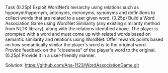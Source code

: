 Task
(0.25p) Exploit WordNet’s hierarchy using relations such as hyponym/hypernym, antonyms, 
meronyms, synonyms and definitions to collect words that are related to a user given word. 
(0.25p) Build a Word Association Game using WordNet Similarity (any existing similarity method from 
NLTK library), along with the relations identified above. The player is prompted with a word and must 
come up with related words based on semantic similarity and relations using WordNet. Offer rewards 
points based on how semantically similar the player's word is to the original word. Provide feedback 
on the "closeness" of the player's word to the original. 
(0.25p) Provide it in a user-friendly manner. 

Solution: https://github.com/Ana-1123/WordAssociationGame.git